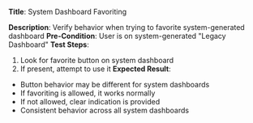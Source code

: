 **Title**: System Dashboard Favoriting

**Description**: Verify behavior when trying to favorite system-generated dashboard
**Pre-Condition**: User is on system-generated "Legacy Dashboard"
**Test Steps**:
1. Look for favorite button on system dashboard
2. If present, attempt to use it
**Expected Result**:
- Button behavior may be different for system dashboards
- If favoriting is allowed, it works normally
- If not allowed, clear indication is provided
- Consistent behavior across all system dashboards